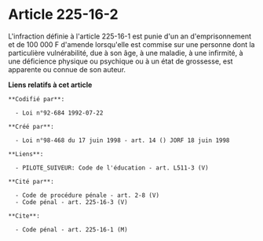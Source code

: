 # Article 225-16-2

L'infraction définie à l'article 225-16-1 est punie d'un an d'emprisonnement et de 100 000 F d'amende lorsqu'elle est commise
sur une personne dont la particulière vulnérabilité, due à son âge, à une maladie, à une infirmité, à une déficience physique
ou psychique ou à un état de grossesse, est apparente ou connue de son auteur.

**Liens relatifs à cet article**

	**Codifié par**:

	  - Loi n°92-684 1992-07-22

	**Créé par**:

	  - Loi n°98-468 du 17 juin 1998 - art. 14 () JORF 18 juin 1998

	**Liens**:

	  - PILOTE_SUIVEUR: Code de l'éducation - art. L511-3 (V)

	**Cité par**:

	  - Code de procédure pénale - art. 2-8 (V)
	  - Code pénal - art. 225-16-3 (V)

	**Cite**:

	  - Code pénal - art. 225-16-1 (M)
